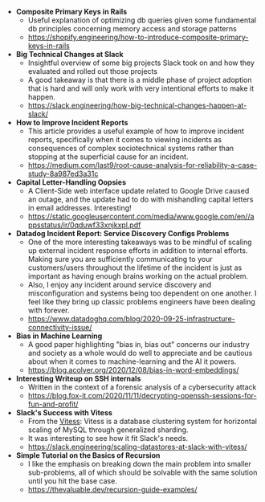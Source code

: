 - **Composite Primary Keys in Rails**
  - Useful explanation of optimizing db queries given some fundamental db principles concerning memory access and storage patterns
  - https://shopify.engineering/how-to-introduce-composite-primary-keys-in-rails
- **Big Technical Changes at Slack**
  - Insightful overview of some big projects Slack took on and how they evaluated and rolled out those projects
  - A good takeaway is that there is a middle phase of project adoption that is hard and will only work with very intentional efforts to make it happen.
  - https://slack.engineering/how-big-technical-changes-happen-at-slack/
- **How to Improve Incident Reports**
  - This article provides a useful example of how to improve incident reports, specifically when it comes to viewing incidents as consequences of complex sociotechnical systems rather than stopping at the superficial cause for an incident. 
  - https://medium.com/last9/root-cause-analysis-for-reliability-a-case-study-8a987ed3a31c
- **Capital Letter-Handling Oopsies**
  - A Client-Side web interface update related to Google Drive caused an outage, and the update had to do with mishandling capital letters in email addresses. Interesting!
  - https://static.googleusercontent.com/media/www.google.com/en//appsstatus/ir/0qduwf33xnjkxpl.pdf
- **Datadog Incident Report: Service Discovery Configs Problems**
  - One of the more interesting takeaways was to be mindful of scaling up external incident response efforts in addition to internal efforts. Making sure you are sufficiently communicating to your customers/users throughout the lifetime of the incident is just as important as having enough brains working on the actual problem.
  - Also, I enjoy any incident around service discovery and misconfiguration and systems being too dependent on one another. I feel like they bring up classic problems engineers have been dealing with forever.
  - https://www.datadoghq.com/blog/2020-09-25-infrastructure-connectivity-issue/
- **Bias in Machine Learning**
  - A good paper highlighting "bias in, bias out" concerns our industry and society as a whole would do well to appreciate and be cautious about when it comes to machine-learning and the AI it powers.
  - https://blog.acolyer.org/2020/12/08/bias-in-word-embeddings/
- **Interesting Writeup on SSH internals**
  - Written in the context of a forensic analysis of a cybersecurity attack
  - https://blog.fox-it.com/2020/11/11/decrypting-openssh-sessions-for-fun-and-profit/
- **Slack's Success with Vitess**
  - From the [Vitess](https://github.com/vitessio/vitess): Vitess is a database clustering system for horizontal scaling of MySQL through generalized sharding.
  - It was interesting to see how it fit Slack's needs.
  - https://slack.engineering/scaling-datastores-at-slack-with-vitess/
- **Simple Tutorial on the Basics of Recursion**
  - I like the emphasis on breaking down the main problem into smaller sub-problems, all of which should be solvable with the same solution until you hit the base case.
  - https://thevaluable.dev/recursion-guide-examples/